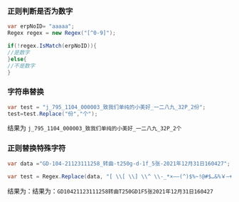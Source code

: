 ### 正则判断是否为数字

``` csharp
var erpNoID= "aaaaa";
Regex regex = new Regex("[^0-9]");

if(!regex.IsMatch(erpNoID)){
//是数字
}else{
//不是数字
}

``` 

### 字符串替换
``` csharp
var test = "j_795_1104_000003_致我们单纯的小美好_一二八九_32P_2份";
test=test.Replace("份","个");
```
结果为
`j_795_1104_000003_致我们单纯的小美好_一二八九_32P_2个`

### 正则替换特殊字符

``` csharp
var data ="GD-104-21123111258_转曲-t250g-d-1f_5张-2021年12月31日160427";

var test = Regex.Replace(data, "[ \\[ \\] \\^ \\-_*×――(^)$%~!@#$…&%￥—+=<>《》!！??？:：•`·、。，；,.;"‘’“”-]", "_").ToUpper();

``` 
结果为：结果为：`GD10421123111258转曲T250GD1F5张2021年12月31日160427`